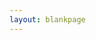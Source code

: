 ```yaml
---
layout: blankpage
---
```


<!-- <object data="{{ site.url }}{{ site.baseurl }}/pdfs/upcoming.pdf" width="1000" height="1000" type="application/pdf"></object> -->

<div class='embed-responsive' style='padding-bottom:150%'>
    <object data='{{ site.url }}{{ site.baseurl }}/pdfs/upcoming.pdf#toolbar=1&navpanes=0&scrollbar=0' type='application/pdf' width='100%' height='100%'></object>
</div>

<!-- .embed-responsive {
    position: relative;
    display: block;
    height: 0;
    padding: 0;
    overflow: hidden;
} -->
